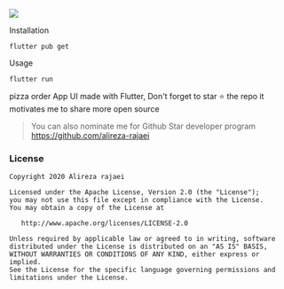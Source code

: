 ![](https://github.com/alireza-rajaei/flutter_pizza_order_template/blob/master/assets/images/banner.jpg)

Installation

```
flutter pub get
```
Usage 

```
flutter run
```

pizza order App UI made with Flutter, Don't forget to star ⭐ the repo it motivates me to share more open source

> You can also nominate me for Github Star developer program
> https://github.com/alireza-rajaei

### License

    Copyright 2020 Alireza rajaei

    Licensed under the Apache License, Version 2.0 (the "License");
    you may not use this file except in compliance with the License.
    You may obtain a copy of the License at

       http://www.apache.org/licenses/LICENSE-2.0

    Unless required by applicable law or agreed to in writing, software
    distributed under the License is distributed on an "AS IS" BASIS,
    WITHOUT WARRANTIES OR CONDITIONS OF ANY KIND, either express or implied.
    See the License for the specific language governing permissions and
    limitations under the License.
